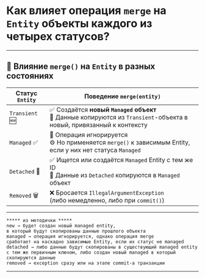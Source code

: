# Как влияет операция `merge` на `Entity` объекты каждого из четырех статусов?

---
## 🔄 Влияние `merge()` на `Entity` в разных состояниях

|**Статус** `Entity`|**Поведение** `merge(entity)`|
|---|---|
|`Transient` 🆕|✅ Создаётся **новый `Managed` объект**  <br>🔄 Данные копируются из `Transient`-объекта в новый, привязанный к контексту|
|`Managed` ✅|🔁 Операция игнорируется  <br>⚙ Но применяется `merge()` к зависимым Entity, если у них нет статуса `Managed`|
|`Detached` 🔌|✅ Ищется или создаётся `Managed` Entity с тем же ID  <br>🔄 Данные из `Detached` копируются в `Managed` объект|
|`Removed` 🗑|❌ Бросается `IllegalArgumentException`  <br>(либо немедленно, либо при `commit()`)|

---

```
***** из методички *****
new → будет создан новый managed entity, 
в который будут скопированы данные прошлого объекта
managed → операция игнорируется, однако операция merge 
сработает на каскадно зависимые Entity, если их статус не managed
detached → либо данные будут скопированы в существующий managed entity 
с тем же первичным ключом, либо создан новый managed в который скопируются данные
removed → exception сразу или на этапе commit-а транзакции

```

---
